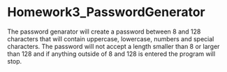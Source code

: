 # Homework3_PasswordGenerator


The password genarator will create a password between 8 and 128 characters that will contain uppercase, lowercase, numbers and special characters. The password will not accept a length smaller than 8 or larger than 128 and if anything outside of 8 and 128 is entered the program will stop.

